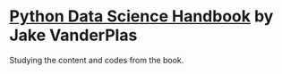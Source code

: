 # [Python Data Science Handbook](https://jakevdp.github.io/PythonDataScienceHandbook/) by Jake VanderPlas

Studying the content and codes from the book.
